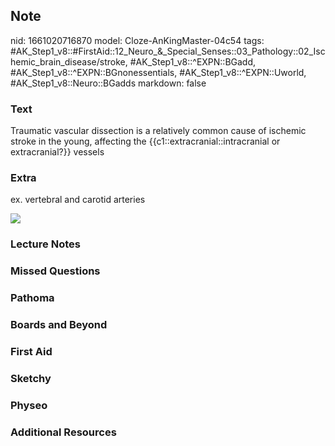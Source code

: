 ## Note
nid: 1661020716870
model: Cloze-AnKingMaster-04c54
tags: #AK_Step1_v8::#FirstAid::12_Neuro_&_Special_Senses::03_Pathology::02_Ischemic_brain_disease/stroke, #AK_Step1_v8::^EXPN::BGadd, #AK_Step1_v8::^EXPN::BGnonessentials, #AK_Step1_v8::^EXPN::Uworld, #AK_Step1_v8::Neuro::BGadds
markdown: false

### Text
Traumatic vascular dissection is a relatively common cause of ischemic stroke in the young, affecting the {{c1::extracranial::intracranial or extracranial?}} vessels

### Extra
ex. vertebral and carotid arteries
<div><img src="paste-58669253263361.jpg"></div>

### Lecture Notes


### Missed Questions


### Pathoma


### Boards and Beyond


### First Aid


### Sketchy


### Physeo


### Additional Resources

